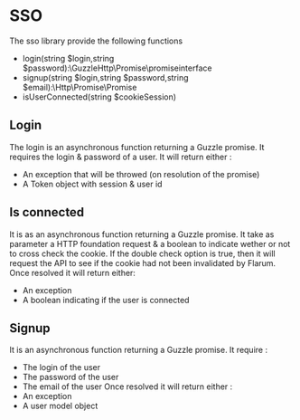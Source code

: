 # SSO 
The sso library provide the following functions
* login(string $login,string $password):\GuzzleHttp\Promise\promiseinterface
* signup(string $login,string $password,string $email):\Http\Promise\Promise
* isUserConnected(string $cookieSession)

## Login
The login is an asynchronous function returning a Guzzle promise. It requires the login & password of a user.
It will return either :
* An exception that will be throwed (on resolution of the promise)
* A Token object with session & user id

## Is connected
It is as an asynchronous function returning a Guzzle promise. It take as parameter a HTTP foundation request & a boolean to indicate wether or not to cross check the cookie.
If the double check option is true, then it will request the API to see if the cookie had not been invalidated by Flarum.
Once resolved it will return either:
* An exception
* A boolean indicating if the user is connected

## Signup
It is an asynchronous function returning a Guzzle promise.
It require :
* The login of the user
* The password of the user
* The email of the user
Once resolved it will return either :
* An exception
* A user model object
   
